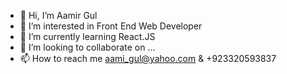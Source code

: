 - 👋 Hi, I’m Aamir Gul
- 👀 I’m interested in Front End Web Developer
- 🌱 I’m currently learning  React.JS 
- 💞️ I’m looking to collaborate on ...
- 📫 How to reach me aami_gul@yahoo.com & +923320593837

<!---
aamirgul2022/aamirgul2022 is a ✨ special ✨ repository because its `README.md` (this file) appears on your GitHub profile.
You can click the Preview link to take a look at your changes.
--->
